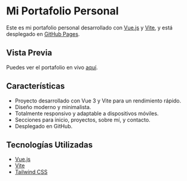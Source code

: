 # Mi Portafolio Personal

Este es mi portafolio personal desarrollado con [Vue.js](https://vuejs.org/) y [Vite](https://vitejs.dev/), y está desplegado en [GitHub Pages](https://pizarro-ep.github.io/).

## Vista Previa

Puedes ver el portafolio en vivo [aquí](https://github.com/pizarro-ep/pizarro-ep.github.io/).

## Características

- Proyecto desarrollado con Vue 3 y Vite para un rendimiento rápido.
- Diseño moderno y minimalista.
- Totalmente responsivo y adaptable a dispositivos móviles.
- Secciones para inicio, proyectos, sobre mí, y contacto.
- Desplegado en GitHub.

## Tecnologías Utilizadas

- [Vue.js](https://vuejs.org/)
- [Vite](https://vitejs.dev/)
- [Tailwind CSS](https://tailwindcss.com/)
